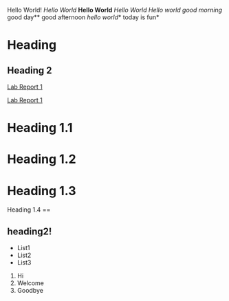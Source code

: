 Hello World!
_Hello World_
**Hello World**
*Hello World*
**Hello world* good morning* good day** good afternoon
*hello world** today is fun* 
# Heading
## Heading 2

[Lab Report 1](lab-report-1-week-0.html)

[Lab Report 1](https://kbeachler.github.io/cse15l-lab-reports/lab-report-1-week-0.html) 

Heading 1.1
=======

Heading 1.2
===

Heading 1.3
=

Heading 1.4
     ==
     
heading2!
-------

* List1
* List2
* List3

1) Hi
2) Welcome
3) Goodbye
